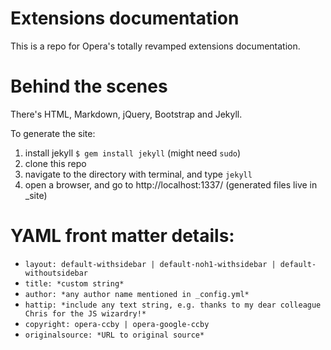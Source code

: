 # Extensions documentation

This is a repo for Opera's totally revamped extensions documentation.

# Behind the scenes

There's HTML, Markdown, jQuery, Bootstrap and Jekyll.

To generate the site:

1. install jekyll `$ gem install jekyll` (might need `sudo`)
2. clone this repo
3. navigate to the directory with terminal, and type `jekyll`
4. open a browser, and go to http://localhost:1337/ (generated files live in _site)

# YAML front matter details:

* `layout: default-withsidebar | default-noh1-withsidebar | default-withoutsidebar`
* `title: *custom string*`
* `author: *any author name mentioned in _config.yml*`
* `hattip: *include any text string, e.g. thanks to my dear colleague Chris for the JS wizardry!*`
* `copyright: opera-ccby | opera-google-ccby`
* `originalsource: *URL to original source*`